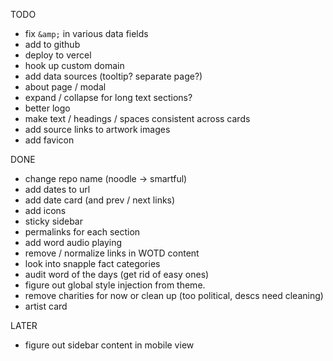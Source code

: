TODO

- fix `&amp;` in various data fields
- add to github
- deploy to vercel
- hook up custom domain
- add data sources (tooltip? separate page?)
- about page / modal
- expand / collapse for long text sections?
- better logo
- make text / headings / spaces consistent across cards
- add source links to artwork images
- add favicon

DONE

- change repo name (noodle -> smartful)
- add dates to url
- add date card (and prev / next links)
- add icons
- sticky sidebar
- permalinks for each section
- add word audio playing
- remove / normalize links in WOTD content
- look into snapple fact categories
- audit word of the days (get rid of easy ones)
- figure out global style injection from theme.
- remove charities for now or clean up (too political, descs need cleaning)
- artist card

LATER

- figure out sidebar content in mobile view

